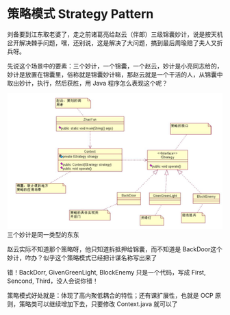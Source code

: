 # 策略模式 Strategy Pattern

刘备要到江东取老婆了，走之前诸葛亮给赵云（伴郎）三级锦囊妙计，说是按天机岔开解决棘手问题，嘿，还别说，这是解决了大问题，搞到最后周瑜赔了夫人又折兵呀。

先说这个场景中的要素：三个妙计，一个锦囊，一个赵云，妙计是小亮同志给的，妙计是放置在锦囊里，俗称就是锦囊妙计嘛，那赵云就是一个干活的人，从锦囊中取出妙计，执行，然后获胜，用 Java 程序怎么表现这个呢？

![UML关系图](./imgs/uml.jpg)
三个妙计是同一类型的东东

赵云实际不知道那个策略呀，他只知道拆抵押给锦囊，而不知道是 BackDoor这个妙计，咋办？似乎这个策略模式已经把计谋名称写出来了

错！BackDorr, GivenGreenLight, BlockEnemy 只是一个代码，写成 First, Sencond, Third，没人会说你错！

策略模式好处就是：体现了高内聚低耦合的特性；还有课扩展性，也就是 OCP 原则，策略类可以继续增加下去，只要修改 Context.java 就可以了
